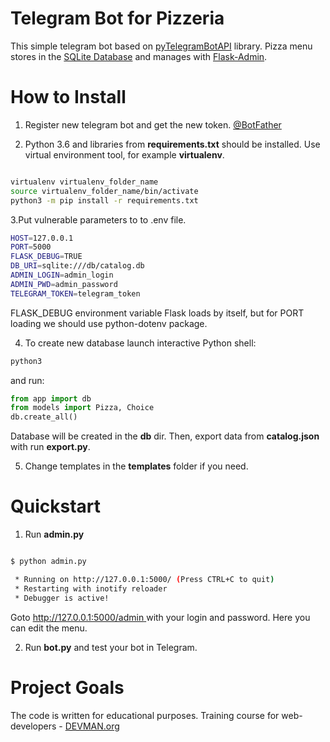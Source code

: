 # Telegram Bot for Pizzeria

This simple telegram bot based on [pyTelegramBotAPI](https://pypi.org/project/pyTelegramBotAPI/) library. Pizza menu stores in the [SQLite Database](https://sqlite.org/index.html) and manages with [Flask-Admin](https://flask-admin.readthedocs.io/en/latest/).


# How to Install

1. Register new telegram bot and get the new token. [@BotFather](https://telegram.me/botfather)


2. Python 3.6 and libraries from **requirements.txt** should be installed. Use virtual environment tool, for example **virtualenv**.

```bash

virtualenv virtualenv_folder_name
source virtualenv_folder_name/bin/activate
python3 -m pip install -r requirements.txt
```

3.Put vulnerable parameters to to .env file.

```bash
HOST=127.0.0.1
PORT=5000
FLASK_DEBUG=TRUE
DB_URI=sqlite:///db/catalog.db
ADMIN_LOGIN=admin_login
ADMIN_PWD=admin_password
TELEGRAM_TOKEN=telegram_token
```

FLASK_DEBUG environment variable Flask loads by itself, but for PORT loading we should use python-dotenv package.


4. To create new database launch interactive Python shell:

```bash
python3
```

and run:

```python
from app import db
from models import Pizza, Choice
db.create_all()
```

Database will be created in the **db** dir. Then, export data from **catalog.json** with run **export.py**.


5. Change templates in the **templates** folder if you need.



# Quickstart

1. Run **admin.py**

```bash

$ python admin.py

 * Running on http://127.0.0.1:5000/ (Press CTRL+C to quit)
 * Restarting with inotify reloader
 * Debugger is active!

```

Goto [http://127.0.0.1:5000/admin ](http://127.0.0.1:5000/admin ) with your login and password. Here you can edit the menu.

2. Run **bot.py** and test your bot in Telegram.


# Project Goals

The code is written for educational purposes. Training course for web-developers - [DEVMAN.org](https://devman.org)
